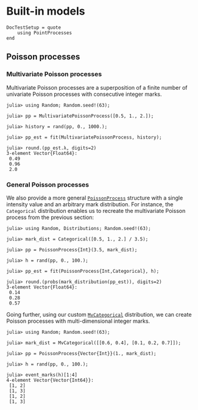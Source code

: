 # Built-in models

```@meta
DocTestSetup = quote
    using PointProcesses
end
```

## Poisson processes

### Multivariate Poisson processes

Multivariate Poisson processes are a superposition of a finite number of univariate Poisson processes with consecutive integer marks.

```jldoctest
julia> using Random; Random.seed!(63);

julia> pp = MultivariatePoissonProcess([0.5, 1., 2.]);

julia> history = rand(pp, 0., 1000.);

julia> pp_est = fit(MultivariatePoissonProcess, history);

julia> round.(pp_est.λ, digits=2)
3-element Vector{Float64}:
 0.49
 0.96
 2.0
```

### General Poisson processes

We also provide a more general [`PoissonProcess`](@ref) structure with a single intensity value and an arbitrary mark distribution. For instance, the `Categorical` distribution enables us to recreate the multivariate Poisson process from the previous section:

```jldoctest
julia> using Random, Distributions; Random.seed!(63);

julia> mark_dist = Categorical([0.5, 1., 2.] / 3.5);

julia> pp = PoissonProcess{Int}(3.5, mark_dist);

julia> h = rand(pp, 0., 100.);

julia> pp_est = fit(PoissonProcess{Int,Categorical}, h);

julia> round.(probs(mark_distribution(pp_est)), digits=2)
3-element Vector{Float64}:
 0.14
 0.28
 0.57
```

Going further, using our custom [`MvCategorical`](@ref) distribution, we can create Poisson processes with multi-dimensional integer marks.

```jldoctest
julia> using Random; Random.seed!(63);

julia> mark_dist = MvCategorical([[0.6, 0.4], [0.1, 0.2, 0.7]]);

julia> pp = PoissonProcess{Vector{Int}}(1., mark_dist);

julia> h = rand(pp, 0., 100.);

julia> event_marks(h)[1:4]
4-element Vector{Vector{Int64}}:
 [1, 2]
 [1, 3]
 [1, 2]
 [1, 3]
```